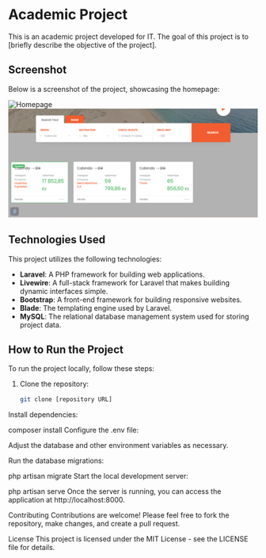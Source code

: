 # Academic Project

This is an academic project developed for IT. The goal of this project is to [briefly describe the objective of the project].

## Screenshot

Below is a screenshot of the project, showcasing the homepage:

![Homepage](screenshot/image.png)
![Search Result](screenshot/search.png)

## Technologies Used

This project utilizes the following technologies:

- **Laravel**: A PHP framework for building web applications.
- **Livewire**: A full-stack framework for Laravel that makes building dynamic interfaces simple.
- **Bootstrap**: A front-end framework for building responsive websites.
- **Blade**: The templating engine used by Laravel.
- **MySQL**: The relational database management system used for storing project data.

## How to Run the Project

To run the project locally, follow these steps:

1. Clone the repository:
   ```bash
   git clone [repository URL]
Install dependencies:


composer install
Configure the .env file:

Adjust the database and other environment variables as necessary.

Run the database migrations:


php artisan migrate
Start the local development server:


php artisan serve
Once the server is running, you can access the application at http://localhost:8000.

Contributing
Contributions are welcome! Please feel free to fork the repository, make changes, and create a pull request.

License
This project is licensed under the MIT License - see the LICENSE file for details.
